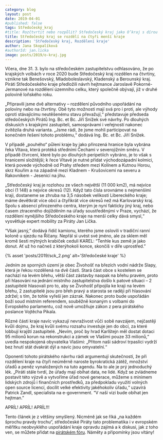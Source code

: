 ```yaml
---
category: blog
layout: post
date: 2019-04-01
#published: false
tags: Středočeský_kraj
#title: Rozčtvrtit nebo rozpůlit? Středočeský kraj jako O’kraj s dírou uprostřed
title: Středočeský kraj se rozdělí na čtyři menší kraje
description: 'Středočeský kraj, Rozdělení kraje'
author: Jana Skopalíková
#authorId: jan.licka
image: posts/2019/o-kraj.jpg
---
```

Včera, dne 31. 3. bylo na středočeském zastupitelstvu odhlasováno, že po krajských volbách v roce 2020 bude Středočeský kraj rozdělen na čtvrtiny, vznikne tak Benešovský, Mladoboleslavský, Kladenský a Berounský kraj. Piráti Středočeského kraje předložili návrh hejtmance Jaroslavě Pokorné-Jermanové na rozdělení územního celku, který společně obývají, již v druhé polovině loňského roku.

„Připravili jsme dvě alternativy – rozdělení původního uspořádání na poloviny nebo na čtvrtiny. Obě tyto možnosti mají svá pro i proti, ale výhody oproti stávajícímu neutěšenému stavu převažují,“ představuje předseda středočeských Pirátů Ing. Bc. et Bc. Jiří Snížek své návrhy. Po dlouhých diskusích s krajskými zastupiteli, samosprávami i veřejností nakonec zvítězila druhá varianta. „Jsme rádi, že jsme mohli participovat na konečném řešení tohoto problému,“ dodává Ing. Bc. et Bc. Jiří Snížek.

V případě „pouhého“ půlení kraje by jako přirozená hranice byla vybrána řeka Vltava, která protéká středními Čechami v severojižním směru. V případě čtvrcení, které bylo po dlouhých peripetiích vybráno, je to však s hranicemi složitější; k řece Vltavě je nutné přidat východozápadní kolmici, která povede východně od Prahy středem mezi Kolínem a Kutnou Horou, skrz Kouřim a na západně mezi Kladnem - Krušovicemi na severu a Rakovníkem - Jesenicí na jihu.

„Středočeský kraj je rozlohou ze všech největší (11 000 km2), má nejvíce obcí (1 148) a nejvíce okresů (12). Když tato čísla srovnáme s nejmenšími kraji, dostaneme se zhruba na 3,5 násobek velikosti Libereckého kraje; máme devětkrát více obcí a čtyřikrát více okresů než má Karlovarský kraj. Spolu s absencí přirozeného centra, kterým je nyní fakticky jiný kraj, nebo časem ztraceného dojížděním na úřady soustředěnými v Praze, vychází, že rozdělení nynějšího Středočeského kraje na menší celky dává smysl,“ vysvětluje expert mobility za Piráty Jan Lička. 

“Však jasný,” dodává řidič kamionu, kterého jsme oslovili v tradiční ranní koloně u sjezdu na Říčany. Nepřál si uvést své jméno, ale za sklem měl kromě šesti mýtných krabiček ceduli KAREL: “Tenhle kus země je jako donut. Ať už ho načneš z kterýhokoli konce, skončíš v díře uprostřed.”

{% asset 'posts/2019/sck_2.png' alt='Středočeské kraje' %}

Jedním ze sporných území je obec Živohošť na březích vodní nádrže Slapy, která je řekou rozdělená na dvě části. Stará část obce s kostelem se nachází na levém břehu, větší část zástavby naopak na břehu pravém, proto při hlasování na jednání místního zastupitelstva došlo k patové situaci – 2 zastupitelé hlasovali pro to, aby se Živohošť připojila ke kraji na levém břehu, 2 zastupitelé jsou pro břeh pravý a starosta se raději při hlasování zdržel; s tím, že tohle vyřeší jen zázrak. Nakonec proto bude uspořádán boží soud místním referendem, souběžně konaným s volbami do Evropského parlamentu, což nově umožňuje zákon z pera pirátského poslance Vojtěcha Pikala.

Různé části kraje navíc vykazují nevraživost vůči sobě navzájem, nejčastěji kvůli dojmu, že kraj kvůli svému rozsahu investuje jen do obcí, za které lobbují krajští zastupitelé. „Nevím, proč by hrad Karlštejn měl dostat dotaci 95 milionů korun na rekonstrukci a zámek ve Vlašimi pouze 33 milionů,“ uvedla nespokojená obyvatelka Vlašimi: „Přitom naši sádroví trpaslíci vydrží bez hnutí stát dvakrát dýl a navíc jsou omyvatelní.“

Oponenti tohoto pirátského návrhu rádi argumentují skutečností, že při rozdělení kraje na čtyři neúměrně naroste byrokratická zátěž, množství úřadů a peněz vynaložených na tuto agendu. Na to ale je prý jednoduchý lék. „Piráti stále tvrdí, že úřady mají obíhat data, ne lidé. Když se zvládneme postavit této výzvě a vytvoříme úřad nové generace, můžeme s minimem lidských zdrojů i finančních prostředků, za předpokladu využití volných open source licencí, docílit velké efektivity jakéhokoliv úřadu,“ uzavírá Patrick Zandl, specialista na e-government. “V naší vizi bude obíhat jen hejtman.”

APRÍL! APRÍL! APRÍL!!!

Tento článek je z většiny smyšlený. Nicméně jak se říká „na každém šprochu pravdy trochu“, středočeské Piráty tato problematika i v evropském měřítku neobvyklého uspořádání kraje opravdu zajímá a k diskusi, jak z toho ven, se můžete přidat na [pirátském fóru](https://forum.pirati.cz/viewtopic.php?f=276&t=46383). Náměty a připomínky jsou vítány!


